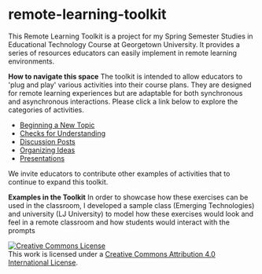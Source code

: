 # remote-learning-toolkit
This Remote Learning Toolkit is a project for my Spring Semester Studies in Educational Technology Course at Georgetown University. It provides a series of resources educators can easily implement in remote learning environments.

**How to navigate this space**
The toolkit is intended to allow educators to 'plug and play' various activities into their course plans. They are designed for remote learning experiences but are adaptable for both synchronous and asynchronous interactions. Please click a link below to explore the categories of activities. 

- [Beginning a New Topic](https://github.com/laurencjay/remote-learning-toolkit/tree/main/Beginning%20a%20New%20Topic)  
- [Checks for Understanding](https://github.com/laurencjay/remote-learning-toolkit/tree/main/Checks%20for%20Understanding)  
- [Discussion Posts](https://github.com/laurencjay/remote-learning-toolkit/tree/main/Discussion%20Posts)
- [Organizing Ideas](https://github.com/laurencjay/remote-learning-toolkit/tree/main/Organizing%20Ideas)
- [Presentations](https://github.com/laurencjay/remote-learning-toolkit/tree/main/Presentations) 

We invite educators to contribute other examples of activities that to continue to expand this toolkit. 

**Examples in the Toolkit**
In order to showcase how these exercises can be used in the classroom, I developed a sample class (Emerging Technologies) and university (LJ University) to model how these exercises would look and feel in a remote classroom and how students would interact with the prompts

<a rel="license" href="http://creativecommons.org/licenses/by/4.0/"><img alt="Creative Commons License" style="border-width:0" src="https://i.creativecommons.org/l/by/4.0/88x31.png" /></a><br />This work is licensed under a <a rel="license" href="http://creativecommons.org/licenses/by/4.0/">Creative Commons Attribution 4.0 International License</a>.

